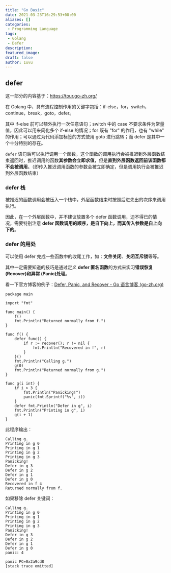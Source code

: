 ```yaml
---
title: "Go Basic"
date: 2021-03-23T16:29:53+08:00
aliases: []
categories:
 - Programming Language
tags: 
 - Golang
 - Defer
description: 
featured_image:
draft: false
author: 1uvu
---
```


## defer

这一部分的内容基于：https://tour.go-zh.org/

在 Golang 中，具有流程控制作用的关键字包括：if-else，for，switch，continue，break，goto，defer。

其中 if-else 前可以额外执行一次任意语句；switch 中的 case 不要求条件为常量值，因此可以用来简化多个 if-else 的情况；for 既有 "for" 的作用，也有 "while" 的作用；可以通过为代码添加标签的方式使用 goto 进行跳转；而 defer 是其中一个十分特别的存在。

`defer` 语句后可以执行调用一个函数，这个函数的调用执行会被推迟到外层函数结束返回时，推迟调用的函数**其参数会立即求值**，但是**直到外层函数返回前该函数都不会被调用**。（即传入推迟调用函数的参数会被立即确定，但是调用执行会被推迟到外层函数结束）

### defer 栈

被推迟的函数调用会被压入一个栈中，外层函数结束时按照后进先出的次序来调用执行。

因此，在一个外层函数中，并不建议放置多个 defer 函数调用，迫不得已的情况，需要特别注意 **defer 函数调用的顺序，是自下向上，而其传入参数是自上向下的**。



### defer 的用处

可以使用 defer 完成一些函数中的收尾工作，如：**文件关闭**、**关闭互斥锁**等等。

其中一定需要知道的技巧是通过定义 **defer 匿名函数**的方式来实习**错误恢复 (Recover)**和**异常 (Panic)处理**。

看一下官方博客的例子：[Defer, Panic, and Recover - Go 语言博客 (go-zh.org)](https://blog.go-zh.org/defer-panic-and-recover)

```golang
package main

import "fmt"

func main() {
    f()
    fmt.Println("Returned normally from f.")
}

func f() {
    defer func() {
        if r := recover(); r != nil {
            fmt.Println("Recovered in f", r)
        }
    }()
    fmt.Println("Calling g.")
    g(0)
    fmt.Println("Returned normally from g.")
}

func g(i int) {
    if i > 3 {
        fmt.Println("Panicking!")
        panic(fmt.Sprintf("%v", i))
    }
    defer fmt.Println("Defer in g", i)
    fmt.Println("Printing in g", i)
    g(i + 1)
}
```

此程序输出：

```shell
Calling g.
Printing in g 0
Printing in g 1
Printing in g 2
Printing in g 3
Panicking!
Defer in g 3
Defer in g 2
Defer in g 1
Defer in g 0
Recovered in f 4
Returned normally from f.
```

如果移除 defer 关键词：

```shell
Calling g.
Printing in g 0
Printing in g 1
Printing in g 2
Printing in g 3
Panicking!
Defer in g 3
Defer in g 2
Defer in g 1
Defer in g 0
panic: 4
 
panic PC=0x2a9cd8
[stack trace omitted]
```

